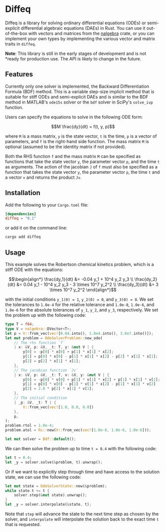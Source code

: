 # Diffeq

Diffeq is a library for solving ordinary differential equations (ODEs) or
semi-explicit differential algebraic equations (DAEs) in Rust. You can use it
out-of-the-box with vectors and matrices from the
[nalgebra](https://nalgebra.org) crate, or you can implement your own types by
implementing the various vector and matrix traits in `diffeq`.

**Note**: This library is still in the early stages of development and is not
*ready for production use. The API is likely to change in the future.

## Features

Currently only one solver is implemented, the Backward Differentiation Formula
(BDF) method. This is a variable step-size implicit method that is suitable for
stiff ODEs and semi-explicit DAEs and is similar to the BDF method in MATLAB's
`ode15s` solver or the `bdf` solver in SciPy's `solve_ivp` function.

Users can specify the equations to solve in the following ODE form:

```math
M \frac{dy}{dt} = f(t, y, p)
```

where `M` is a mass matrix, `y` is the state vector, `t` is the time, `p` is a
vector of parameters, and `f` is the right-hand side function. The mass matrix
`M` is optional (assumed to be the identity matrix if not provided).

Both the RHS function `f` and the mass matrix `M` can be specified as functions
that take the state vector `y`, the parameter vector `p`, and the time `t` as
arguments. The action of the jacobian `J` of `f` must also be specified as a
function that takes the state vector `y`, the parameter vector `p`, the time `t`
and a vector `v` and returns the product `Jv`.

## Installation

Add the following to your `Cargo.toml` file:

```toml
[dependencies]
diffeq = "0.1"
```

or add it on the command line:

```sh
cargo add diffeq
```

## Usage

This example solves the Robertson chemical kinetics problem, which is a stiff ODE with the equations:

```math
\begin{align*}
\frac{dy_1}{dt} &= -0.04 y_1 + 10^4 y_2 y_3 \\
\frac{dy_2}{dt} &= 0.04 y_1 - 10^4 y_2 y_3 - 3 \times 10^7 y_2^2 \\
\frac{dy_3}{dt} &= 3 \times 10^7 y_2^2
\end{align*}
```

with the initial conditions `y_1(0) = 1`, `y_2(0) = 0`, and `y_3(0) = 0`. We set
the tolerances to `1.0e-4` for the relative tolerance and `1.0e-8`, `1.0e-6`,
and `1.0e-6` for the absolute tolerances of `y_1`, `y_2`, and `y_3`,
respectively. We set the problem up with the following code:

```rust
type T = f64;
type V = nalgebra::DVector<T>;
let p = V::from_vec(vec![0.04.into(), 1.0e4.into(), 3.0e7.into()]);
let mut problem = OdeSolverProblem::new_ode(
    // The rhs function `f` 
    | x: &V, p: &V, _t: T, y: &mut V | {
        y[0] = -p[0] * x[0] + p[1] * x[1] * x[2];
        y[1] = p[0] * x[0] - p[1] * x[1] * x[2] - p[2] * x[1] * x[1];
        y[2] = p[2] * x[1] * x[1];
    },
    // The jacobian function `Jv`
    | x: &V, p: &V, _t: T, v: &V, y: &mut V | {
        y[0] = -p[0] * v[0] + p[1] * v[1] * x[2] + p[1] * x[1] * v[2];
        y[1] = p[0] * v[0] - p[1] * v[1] * x[2] - p[1] * x[1] * v[2]  - 2.0 * p[2] * x[1] * v[1];
        y[2] = 2.0 * p[2] * x[1] * v[1];
    },
    // The initial condition
    | _p: &V, _t: T | {
        V::from_vec(vec![1.0, 0.0, 0.0])
    },
    p,
);
problem.rtol = 1.0e-4;
problem.atol = Rc::new(V::from_vec(vec![1.0e-8, 1.0e-6, 1.0e-6]));

let mut solver = Bdf::default();
```

We can then solve the problem up to time `t = 0.4` with the following code:

```rust
let t = 0.4;
let _y = solver.solve(&problem, t).unwrap();
```

Or if we want to explicitly step through time and have access to the solution
state, we can use the following code:

```rust
let mut state = OdeSolverState::new(&problem);
while state.t <= t {
    solver.step(&mut state).unwrap();
}
let _y = solver.interpolate(&state, t);
```

Note that `step` will advance the state to the next time step as chosen by the
solver, and `interpolate` will interpolate the solution back to the exact time
`t` that is requested.



